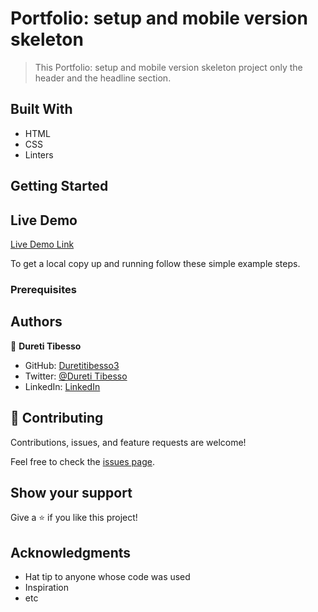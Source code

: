 # Portfolio: setup and mobile version skeleton

> This Portfolio: setup and mobile version skeleton project only the header and the headline section.


## Built With

- HTML
- CSS
- Linters

## Getting Started
## Live Demo
[Live Demo Link](https://duretitibesso3.github.io/My-Portfolio/)


To get a local copy up and running follow these simple example steps.

### Prerequisites

## Authors

👤 **Dureti Tibesso**

- GitHub: [Duretitibesso3](https://github.com/Duretitibesso3)
- Twitter: [@Dureti Tibesso](https://twitter.com/DuretiTibesso)
- LinkedIn: [LinkedIn](https://linkedin.com/in/linkedinhandle)


## 🤝 Contributing

Contributions, issues, and feature requests are welcome!

Feel free to check the [issues page](https://github.com/Duretitibesso3/Portfolio-mobile-version-skeleton/issues).

## Show your support

Give a ⭐️ if you like this project!

## Acknowledgments

- Hat tip to anyone whose code was used
- Inspiration
- etc

